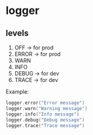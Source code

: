 # logger

## levels

1. OFF   -> for prod
2. ERROR -> for prod
3. WARN
4. INFO
5. DEBUG -> for dev
6. TRACE -> for dev

Example:

```kotlin
logger.error("Error message")
logger.warn("Warning message")
logger.info("Info message")
logger.debug("Debug message")
logger.trace("Trace message")
```